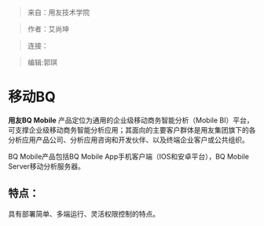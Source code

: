 >来自：用友技术学院

>作者：艾尚坤

>连接：

>编辑:郭琪

# 移动BQ

**用友BQ Mobile** 产品定位为通用的企业级移动商务智能分析（Mobile BI）平台，可支撑企业级移动商务智能分析应用；其面向的主要客户群体是用友集团旗下的各分析应用产品公司、分析应用咨询和开发伙伴、以及终端企业客户或公共组织。

BQ Mobile产品包括BQ Mobile App手机客户端（IOS和安卓平台），BQ Mobile Server移动分析服务器。


## 特点：



具有部署简单、多端运行、灵活权限控制的特点。


